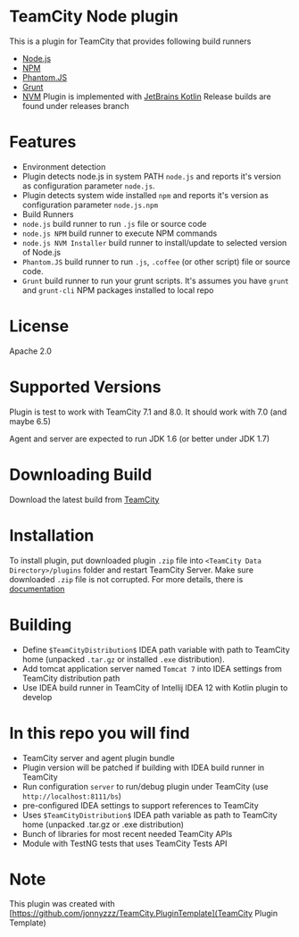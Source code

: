 TeamCity Node plugin
====================

This is a plugin for TeamCity that provides following build runners
- [Node.js](http://nodejs.org/) 
- [NPM](https://npmjs.org/)
- [Phantom.JS](http://phantomjs.org) 
- [Grunt](http://gruntjs.com)
- [NVM](https://github.com/creationix/nvm)
Plugin is implemented with [JetBrains Kotlin](http://kotlin.jetbrains.org/)
Release builds are found under releases branch

Features
========
- Environment detection
 - Plugin detects node.js in system PATH `node.js` and reports it's version as configuration parameter `node.js`.
 - Plugin detects system wide installed `npm` and reports it's version as configuration parameter `node.js.npm`
- Build Runners
 - `node.js` build runner to run `.js` file or source code
 - `node.js NPM` build runner to execute NPM commands
 - `node.js NVM Installer` build runner to install/update to selected version of Node.js
 - `Phantom.JS` build runner to run `.js`, `.coffee` (or other script) file or source code.
 - `Grunt` build runner to run your grunt scripts. It's assumes you have `grunt` and `grunt-cli` NPM packages installed to local repo


License
==========
Apache 2.0

Supported Versions
==================

Plugin is test to work with TeamCity 7.1 and 8.0. 
It should work with 7.0 (and maybe 6.5)

Agent and server are expected to run JDK 1.6 (or better under JDK 1.7)

Downloading Build
=================

Download the latest build from [TeamCity](http://teamcity.jetbrains.com/viewType.html?buildTypeId=bt434) 

Installation
============
To install plugin, put downloaded plugin `.zip` file into `<TeamCity Data Directory>/plugins` folder and restart TeamCity Server.
Make sure downloaded `.zip` file is not corrupted.
For more details, there is [documentation](http://confluence.jetbrains.net/display/TCD7/Installing+Additional+Plugins)


Building
=========
- Define `$TeamCityDistribution$` IDEA path variable with path to TeamCity home (unpacked `.tar.gz` or installed `.exe` distribution).
- Add tomcat application server named `Tomcat 7` into IDEA settings from TeamCity distribution path
- Use IDEA build runner in TeamCity of Intellij IDEA 12 with Kotlin plugin to develop

In this repo you will find
=============================
- TeamCity server and agent plugin bundle
- Plugin version will be patched if building with IDEA build runner in TeamCity
- Run configuration `server` to run/debug plugin under TeamCity (use `http://localhost:8111/bs`)
- pre-configured IDEA settings to support references to TeamCity
- Uses `$TeamCityDistribution$` IDEA path variable as path to TeamCity home (unpacked .tar.gz or .exe distribution)
- Bunch of libraries for most recent needed TeamCity APIs
- Module with TestNG tests that uses TeamCity Tests API


Note
====

This plugin was created with [https://github.com/jonnyzzz/TeamCity.PluginTemplate](TeamCity Plugin Template)
